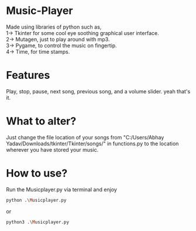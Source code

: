# Music-Player
Made using libraries of python such as,<br />
1-> Tkinter for some cool eye soothing graphical user interface. <br />
2-> Mutagen, just to play around with mp3. <br />
3-> Pygame, to control the music on fingertip. <br />
4-> Time, for time stamps. <br />

# Features
Play, stop, pause, next song, previous song, and a volume slider. yeah that's it.

# What to alter?
Just change the file location of your songs from "C:/Users/Abhay Yadav/Downloads/tkinter/Tkinter/songs/" in functions.py to the location wherever you have stored your music.

# How to use?
Run the Musicplayer.py via terminal and enjoy

```bash
python .\Musicplayer.py 
```
or 
```bash
python3 .\Musicplayer.py
```
